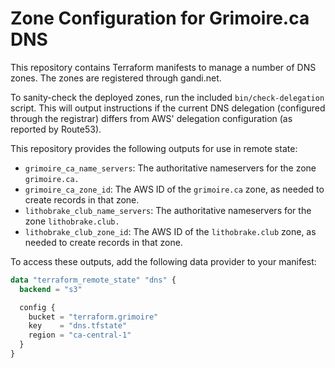# Zone Configuration for Grimoire.ca DNS

This repository contains Terraform manifests to manage a number of DNS zones. The zones are registered through gandi.net.

To sanity-check the deployed zones, run the included `bin/check-delegation` script. This will output instructions if the current DNS delegation (configured through the registrar) differs from AWS' delegation configuration (as reported by Route53).

This repository provides the following outputs for use in remote state:

* `grimoire_ca_name_servers`: The authoritative nameservers for the zone `grimoire.ca.`
* `grimoire_ca_zone_id`: The AWS ID of the `grimoire.ca` zone, as needed to create records in that zone.
* `lithobrake_club_name_servers`: The authoritative nameservers for the zone `lithobrake.club.`
* `lithobrake_club_zone_id`: The AWS ID of the `lithobrake.club` zone, as needed to create records in that zone.

To access these outputs, add the following data provider to your manifest:

```terraform
data "terraform_remote_state" "dns" {
  backend = "s3"

  config {
    bucket = "terraform.grimoire"
    key    = "dns.tfstate"
    region = "ca-central-1"
  }
}
```

